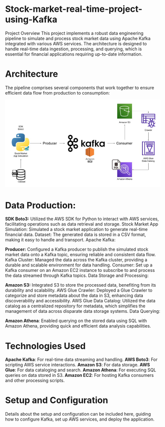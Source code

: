 # Stock-market-real-time-project-using-Kafka
Project Overview
This project implements a robust data engineering pipeline to simulate and process stock market data using Apache Kafka integrated with various AWS services. The architecture is designed to handle real-time data ingestion, processing, and querying, which is essential for financial applications requiring up-to-date information.

# Architecture
The pipeline comprises several components that work together to ensure efficient data flow from production to consumption:

![Architecture Diagram](Architecture.jpg)

# Data Production:

**SDK Boto3:** Utilized the AWS SDK for Python to interact with AWS services, facilitating operations such as data retrieval and storage.
Stock Market App Simulation: Simulated a stock market application to generate real-time financial data.
Dataset: The generated data is stored in a CSV format, making it easy to handle and transport.
Apache Kafka:

**Producer:** Configured a Kafka producer to publish the simulated stock market data onto a Kafka topic, ensuring reliable and consistent data flow.
Kafka Cluster: Managed the data across the Kafka cluster, providing a durable and scalable environment for data handling.
Consumer: Set up a Kafka consumer on an Amazon EC2 instance to subscribe to and process the data streamed through Kafka topics.
Data Storage and Processing:

**Amazon S3:** Integrated S3 to store the processed data, benefiting from its durability and scalability.
AWS Glue Crawler: Deployed a Glue Crawler to categorize and store metadata about the data in S3, enhancing data discoverability and accessibility.
AWS Glue Data Catalog: Utilized the data catalog as a centralized repository for metadata, which simplifies the management of data across disparate data storage systems.
Data Querying:

**Amazon Athena**: Enabled querying on the stored data using SQL with Amazon Athena, providing quick and efficient data analysis capabilities.

# Technologies Used
**Apache Kafka**: For real-time data streaming and handling.
**AWS Boto3**: For scripting AWS service interactions.
**Amazon S3**: For data storage.
**AWS Glue**: For data cataloging and search.
**Amazon Athena**: For executing SQL queries on data stored in S3.
**Amazon EC2**: For hosting Kafka consumers and other processing scripts.

# Setup and Configuration
Details about the setup and configuration can be included here, guiding how to configure Kafka, set up AWS services, and deploy the application.

